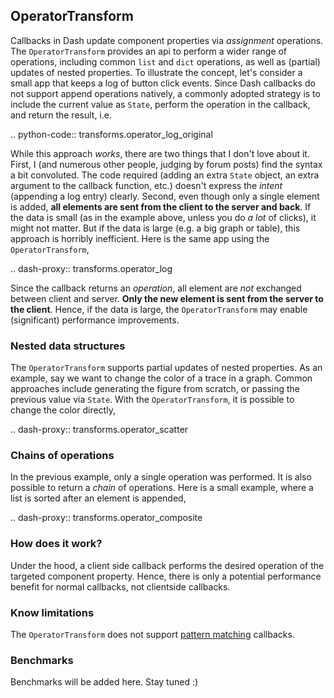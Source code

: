 ## OperatorTransform

Callbacks in Dash update component properties via _assignment_ operations. The `OperatorTransform` provides an api to perform a wider range of operations, including common `list` and `dict` operations, as well as (partial) updates of nested properties. To illustrate the concept, let's consider a small app that keeps a log of button click events. Since Dash callbacks do not support append operations natively, a commonly adopted strategy is to include the current value as `State`, perform the operation in the callback, and return the result, i.e.

.. python-code:: transforms.operator_log_original

While this approach _works_, there are two things that I don't love about it. First, I (and numerous other people, judging by forum posts) find the syntax a bit convoluted. The code required (adding an extra `State` object, an extra argument to the callback function, etc.) doesn't express the _intent_ (appending a log entry) clearly. Second, even though only a single element is added, **all elements are sent from the client to the server and back**. If the data is small (as in the example above, unless you do _a lot_ of clicks), it might not matter. But if the data is large (e.g. a big graph or table), this approach is horribly inefficient. Here is the same app using the `OperatorTransform`,

.. dash-proxy:: transforms.operator_log

Since the callback returns an _operation_, all element are _not_ exchanged between client and server. **Only the new element is sent from the server to the client**. Hence, if the data is large, the `OperatorTransform` may enable (significant) performance improvements.

### Nested data structures

The `OperatorTransform` supports partial updates of nested properties. As an example, say we want to change the color of a trace in a graph. Common approaches include generating the figure from scratch, or passing the previous value via `State`. With the `OperatorTransform`, it is possible to change the color directly,

.. dash-proxy:: transforms.operator_scatter

### Chains of operations

In the previous example, only a single operation was performed. It is also possible to return a _chain_ of operations. Here is a small example, where a list is sorted after an element is appended,

.. dash-proxy:: transforms.operator_composite

### How does it work?

Under the hood, a client side callback performs the desired operation of the targeted component property. Hence, there is only a potential performance benefit for normal callbacks, not clientside callbacks.

### Know limitations

The `OperatorTransform` does not support [pattern matching](https://dash.plotly.com/pattern-matching-callbacks) callbacks.

### Benchmarks

Benchmarks will be added here. Stay tuned :)

